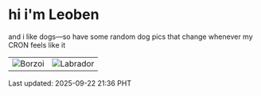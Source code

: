 # hi i'm Leoben

and i like dogs—so have some random dog pics that change whenever my CRON feels like it

|  |  |
|--------|----------|
| ![Borzoi](https://random-dog-vercel.vercel.app/api/random-borzoi?v=1758548218) | ![Labrador](https://random-dog-vercel.vercel.app/api/random-labrador?v=1758548218) |

Last updated: 2025-09-22 21:36 PHT
